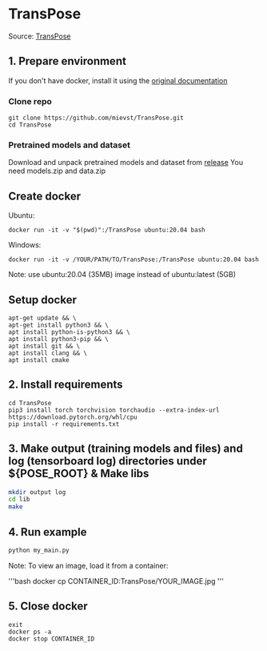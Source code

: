 # TransPose

Source: [TransPose](https://github.com/yangsenius/TransPose)

## 1. Prepare environment
If you don't have docker, install it using the [original documentation](https://docs.docker.com/get-docker/)

### Clone repo
```
git clone https://github.com/mievst/TransPose.git
cd TransPose
```
### Pretrained models and dataset
Download and unpack pretrained models and dataset from [release](https://github.com/mievst/TransPose/releases)
You need models.zip and data.zip


## Create docker
Ubuntu:
```
docker run -it -v "$(pwd)":/TransPose ubuntu:20.04 bash
```
Windows:
```
docker run -it -v /YOUR/PATH/TO/TransPose:/TransPose ubuntu:20.04 bash
```
Note: use ubuntu:20.04 (35MB) image instead of ubuntu:latest (5GB)

## Setup docker
```
apt-get update && \
apt-get install python3 && \
apt install python-is-python3 && \
apt install python3-pip && \
apt install git && \
apt install clang && \
apt install cmake
```

## 2. Install requirements
```
cd TransPose
pip3 install torch torchvision torchaudio --extra-index-url https://download.pytorch.org/whl/cpu
pip install -r requirements.txt
```

## 3. Make output (training models and files) and log (tensorboard log) directories under ${POSE_ROOT} & Make libs

   ```bash
   mkdir output log
   cd lib
   make
   ```

## 4. Run example

   ```bash
   python my_main.py
   ```

Note: To view an image, load it from a container:

'''bash
docker cp CONTAINER_ID:TransPose/YOUR_IMAGE.jpg <PATH TO DOWNLOAD FOLDER>
'''

## 5. Close docker
```
exit
docker ps -a
docker stop CONTAINER_ID
```
